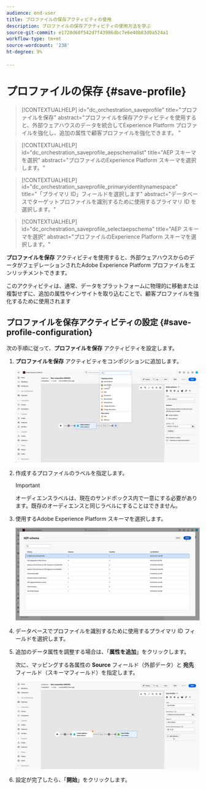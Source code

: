 ```yaml
---
audience: end-user
title: プロファイルの保存アクティビティの使用
description: プロファイルの保存アクティビティの使用方法を学ぶ
source-git-commit: e1720d60f542d7f43986dbc7e6e40b83d0a524a1
workflow-type: tm+mt
source-wordcount: '238'
ht-degree: 9%

---
```


# プロファイルの保存 {#save-profile}

>[!CONTEXTUALHELP]
>id="dc_orchestration_saveprofile"
>title="プロファイルを保存"
>abstract="プロファイルを保存アクティビティを使用すると、外部ウェアハウスのデータを統合してExperience Platform プロファイルを強化し、追加の属性で顧客プロファイルを強化できます。 "

>[!CONTEXTUALHELP]
>id="dc_orchestration_saveprofile_aepschemalist"
>title="AEP スキーマを選択"
>abstract="プロファイルのExperience Platform スキーマを選択します。"

>[!CONTEXTUALHELP]
>id="dc_orchestration_saveprofile_primaryidentitynamespace"
>title="「プライマリ ID」フィールドを選択します"
>abstract="データベースでターゲットプロファイルを識別するために使用するプライマリ ID を選択します。"

>[!CONTEXTUALHELP]
>id="dc_orchestration_saveprofile_selectaepschema"
>title="AEP スキーマを選択"
>abstract="プロファイルのExperience Platform スキーマを選択します。"

**プロファイルを保存** アクティビティを使用すると、外部ウェアハウスからのデータがフェデレーションされたAdobe Experience Platform プロファイルをエンリッチメントできます。

このアクティビティは、通常、データをプラットフォームに物理的に移動または複製せずに、追加の属性やインサイトを取り込むことで、顧客プロファイルを強化するために使用されます

## プロファイルを保存アクティビティの設定 {#save-profile-configuration}

次の手順に従って、**プロファイルを保存** アクティビティを設定します。

1. **プロファイルを保存** アクティビティをコンポジションに追加します。

   ![](../assets/save-profile.png)

1. 作成するプロファイルのラベルを指定します。

   >[!IMPORTANT]
   >
   >オーディエンスラベルは、現在のサンドボックス内で一意にする必要があります。既存のオーディエンスと同じラベルにすることはできません。

1. 使用するAdobe Experience Platform スキーマを選択します。

   ![](../assets/save-profile-2.png)

1. データベースでプロファイルを識別するために使用するプライマリ ID フィールドを選択します。

1. 追加のデータ属性を調整する場合は、「**属性を追加**」をクリックします。

   次に、マッピングする各属性の **Source** フィールド（外部データ）と **宛先** フィールド（スキーマフィールド）を指定します。

   ![](../assets/save-profile-3.png)

1. 設定が完了したら、「**開始**」をクリックします。
